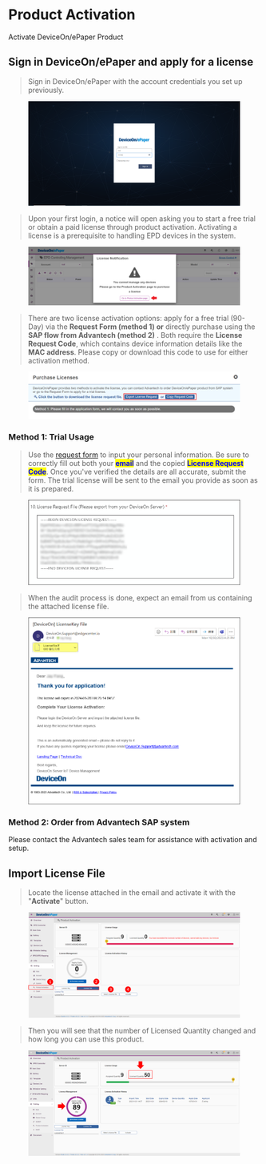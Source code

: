 # Product Activation

Activate DeviceOn/ePaper Product

## Sign in DeviceOn/ePaper and apply for a license

> Sign in DeviceOn/ePaper with the account credentials you set up previously.

<figure><img src="../../.gitbook/assets/image (223).png" alt=""><figcaption></figcaption></figure>

> Upon your first login, a notice will open asking you to start a free trial or obtain a paid license through product activation. Activating a license is a prerequisite to handling EPD devices in the system.

<figure><img src="../../.gitbook/assets/image (196).png" alt=""><figcaption></figcaption></figure>

> There are two license activation options: apply for a free trial (90-Day) via the **Request Form (method 1) or** directly purchase using the **SAP flow from Advantech (method 2)** . Both require the **License Request Code**, which contains device information details like the **MAC address**. Please copy or download this code to use for either activation method.

<figure><img src="../../.gitbook/assets/image (198).png" alt=""><figcaption></figcaption></figure>

### Method 1:  Trial Usage

> Use the [request form](https://wesstorage.blob.core.windows.net/cloudservice/deviceon/license.html) to input your personal information. Be sure to correctly fill out both your <mark style="color:blue;">**email**</mark> and the copied <mark style="color:blue;">**License Request Code**</mark>. Once you've verified the details are all accurate, submit the form. The trial license will be sent to the email you provide as soon as it is prepared.

<figure><img src="../../.gitbook/assets/image (199).png" alt=""><figcaption></figcaption></figure>

> When the audit process is done, expect an email from us containing the attached license file.

<figure><img src="../../.gitbook/assets/image (200).png" alt=""><figcaption></figcaption></figure>

### Method 2: Order from Advantech SAP system

Please contact the Advantech sales team for assistance with activation and setup.

## Import License File

> Locate the license attached in the email and activate it with the "**Activate**" button.

<figure><img src="../../.gitbook/assets/圖片1.png" alt=""><figcaption></figcaption></figure>

> Then you will see that the number of Licensed Quantity changed and how long you can use this product.&#x20;

<figure><img src="../../.gitbook/assets/圖片2.png" alt=""><figcaption></figcaption></figure>
